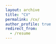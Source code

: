 ```yaml
---
layout: archive
title: "CV"
permalink: /cv/
author_profile: true
redirect_from:
  - /resume
---
```


<!-- <iframe src="../files/Resume_EN.pdf" width="100%" height="900px"></iframe> -->
